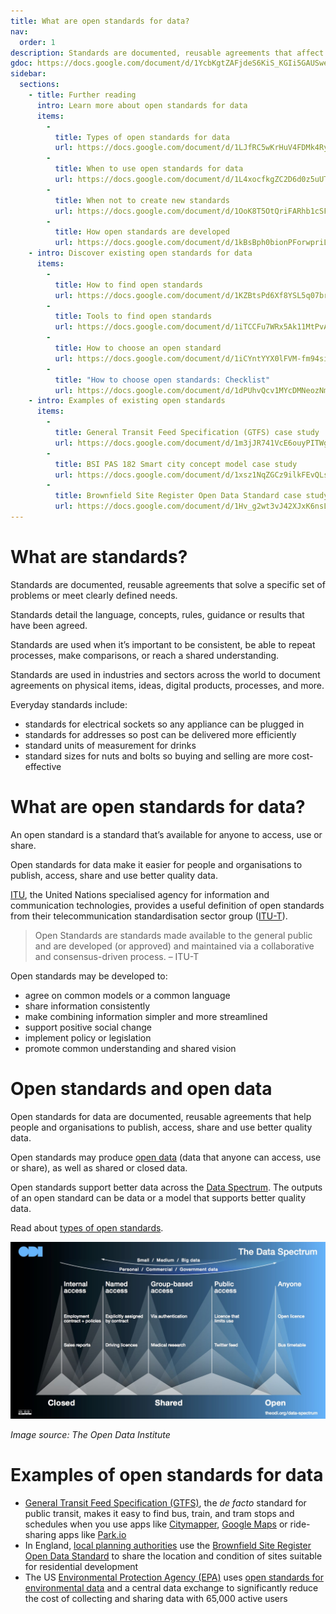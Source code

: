 ```yaml
---
title: What are open standards for data?
nav:
  order: 1
description: Standards are documented, reusable agreements that affect us every day. When we address a letter, change a lightbulb, or look up train times we rely on standards. Open standards for data make it easier for people and organisations to publish, access, share and use better quality data. 
gdoc: https://docs.google.com/document/d/1YcbKgtZAFjdeS6KiS_KGIi5GAUSwe1JTG4uRxhaWUQQ/edit?usp=sharing
sidebar:
  sections:
    - title: Further reading
      intro: Learn more about open standards for data
      items:
        -          
          title: Types of open standards for data
          url: https://docs.google.com/document/d/1LJfRC5wKrHuV4FDMk4RyL_mgoIdRdnis5rZg8NYGT1Y/edit?usp=sharing
        -
          title: When to use open standards for data
          url: https://docs.google.com/document/d/1L4xocfkgZC2D6d0z5uUTZGw6kJp76WpKdBwnzb11z1c/edit?usp=sharing
        -
          title: When not to create new standards
          url: https://docs.google.com/document/d/1OoK8T5OtQriFARhb1cSFypAQNz24iEtgURd8YqfI-B0/edit?usp=sharing
        -
          title: How open standards are developed
          url: https://docs.google.com/document/d/1kBsBph0bionPForwpriLMLY9MozSMHdviOandnK_hjM/edit?usp=sharing
    - intro: Discover existing open standards for data
      items:
        -          
          title: How to find open standards
          url: https://docs.google.com/document/d/1KZBtsPd6Xf8YSL5q07brL2epKbJz-zi14VUEDdjI5Kg/edit?usp=sharing
        -
          title: Tools to find open standards
          url: https://docs.google.com/document/d/1iTCCFu7WRx5Ak11MtPvApphkutaaPVxOzy0L2NnwWYM/edit?usp=sharing
        -
          title: How to choose an open standard
          url: https://docs.google.com/document/d/1iCYntYYX0lFVM-fm94siqPeMPU8dA_ctDQ2yewb9YQ8/edit?usp=sharing
        -
          title: "How to choose open standards: Checklist"
          url: https://docs.google.com/document/d/1dPUhvQcv1MYcDMNeozNm-iPOfrqQyYFugVAg1Im5Eew/edit?usp=sharing
    - intro: Examples of existing open standards
      items:
        -          
          title: General Transit Feed Specification (GTFS) case study
          url: https://docs.google.com/document/d/1m3jJR741VcE6ouyPITWgh6HmASQG2jhfIMCddPAva8U/edit?usp=sharing
        -
          title: BSI PAS 182 Smart city concept model case study
          url: https://docs.google.com/document/d/1xsz1NqZGCz9ilkFEvQLsLKFsxXusfMZSd0phZ_LzHMw/edit?usp=sharing
        -
          title: Brownfield Site Register Open Data Standard case study
          url: https://docs.google.com/document/d/1Hv_g2wt3vJ42XJxK6nsLax0M_9c76rFC4JerFYm2x0U/edit?usp=sharing         
---
```



# What are standards?

Standards are documented, reusable agreements that solve a specific set of problems or meet clearly defined needs. 

Standards detail the language, concepts, rules, guidance or results that have been agreed. 

Standards are used when it’s important to be consistent, be able to repeat processes, make comparisons, or reach a shared understanding. 

Standards are used in industries and sectors across the world to document agreements on physical items, ideas, digital products, processes, and more.

<div class="callout" markdown="1">
Everyday standards include:

* standards for electrical sockets so any appliance can be plugged in
* standards for addresses so post can be delivered more efficiently
* standard units of measurement for drinks
* standard sizes for nuts and bolts so buying and selling are more cost-effective 
</div>

# What are open standards for data?

An open standard is a standard that’s available for anyone to access, use or share. 

Open standards for data make it easier for people and organisations to publish, access, share and use better quality data. 

[ITU](https://www.itu.int/en/about/Pages/default.aspx), the United Nations specialised agency for information and communication technologies, provides a useful definition of open standards from their telecommunication standardisation sector group ([ITU-T](https://www.itu.int/en/ITU-T/ipr/Pages/open.aspx)). 

>Open Standards are standards made available to the general public and are developed (or approved) and maintained via a collaborative and consensus-driven process.  – ITU-T</td>

<div class="callout" markdown="1">
Open standards may be developed to:

* agree on common models or a common language
* share information consistently
* make combining information simpler and more streamlined
* support positive social change
* implement policy or legislation
* promote common understanding and shared vision
</div>

# Open standards and open data

Open standards for data are documented, reusable agreements that help people and organisations to publish, access, share and use better quality data. 

Open standards may produce [open data](https://theodi.org/what-is-open-data) (data that anyone can access, use or share), as well as shared or closed data. 

Open standards support better data across the [Data Spectrum](https://theodi.org/data-spectrum). The outputs of an open standard can be data or a model that supports better quality data. 

Read about [types of open standards](https://docs.google.com/document/d/1LJfRC5wKrHuV4FDMk4RyL_mgoIdRdnis5rZg8NYGT1Y/edit?usp=sharing).

![image alt text](/introduction/data-spectrum-open-data-institute.png)

*Image source: The Open Data Institute*

# Examples of open standards for data

* [General Transit Feed Specification (GTFS)](https://developers.google.com/transit/gtfs/), the *de facto* standard for public transit, makes it easy to find bus, train, and tram stops and schedules when you use apps like [Citymapper](https://citymapper.com), [Google Maps](https://maps.google.com/) or ride-sharing apps like [Park.io](https://www.parkio.co.uk/)
* In England, [local planning authorities](https://docs.google.com/document/d/1Hv_g2wt3vJ42XJxK6nsLax0M_9c76rFC4JerFYm2x0U/edit#bookmark=id.x2fknj1by9n0) use the [Brownfield Site Register Open Data Standard](https://www.gov.uk/government/publications/brownfield-land-registers-data-standard) to share the location and condition of sites suitable for residential development
* The US [Environmental Protection Agency (EPA)](https://www.epa.gov/) uses [open standards for environmental data](https://www.epa.gov/data-standards) and a central data exchange to significantly reduce the cost of collecting and sharing data with 65,000 active users
